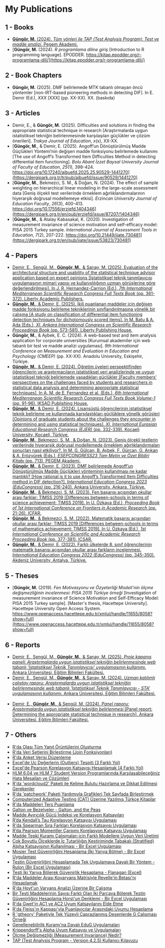 # My Publications

## 1 - Books
+ [**Güngör, M.** (2024). _Tüm yönleri ile TAP (Test Analysis Program): Test ve madde analizi_. Pegem Akademi.](https://pegem.net/urun/Tum-Yonleri-ile-TAP-Test-Analysis-Program-Test-ve-Madde-Analizi/292333) <img src="https://github.com/jackiboy/flagpack/blob/master/flags/4x3/tr.svg" width="16" height="12">
+ [**Güngör, M.** (2024). _R programlama diline giriş_ [Introduction to R programming language]. EPODDER. https://kitap.epodder.org/r-programlama-dili/](https://kitap.epodder.org/r-programlama-dili/) <img src="https://github.com/jackiboy/flagpack/blob/master/flags/4x3/tr.svg" width="16" height="12">

## 2 - Book Chapters
+ **Güngör, M.** (2025). DMF belirlemede MTK tabanlı olmayan öncü yöntemler [non-IRT-based pioneering methods in detecting DIF]. In E. Demir (Ed.), _XXX_ [XXX] (pp. XX-XX). XX. (baskıda) <img src="https://github.com/jackiboy/flagpack/blob/master/flags/4x3/tr.svg" width="16" height="12">

## 3 - Articles
+ Demir, E., & **Güngör, M.** (2025). Difficulties and solutions in finding the appropriate statistical technique in research [Araştırmalarda uygun istatistiksel tekniğin belirlenmesinde karşılaşılan güçlükler ve çözüm önerileri]. _Trakya Journal of Education_, _x_(x), XX-XX. <img src="https://github.com/jackiboy/flagpack/blob/master/flags/4x3/gb.svg" width="16" height="12">
+ [**Güngör, M.**, & Demir, E. (2025). Angoff’un Dönüştürülmüş Madde Güçlükleri Yöntemi’nin değişen madde fonksiyonu belirlemede kullanımı [The use of Angoff’s Transformed Item Difficulties Method in detecting differential item functioning]. _Bolu Abant İzzet Baysal University Journal of Faculty of Education_, _25_(1), 398-424. https://doi.org/10.17240/aibuefd.2025.25.90529-1441270](https://dergipark.org.tr/tr/pub/aibuefd/issue/90529/1441270) <img src="https://github.com/jackiboy/flagpack/blob/master/flags/4x3/tr.svg" width="16" height="12">
+ [**Güngör, M.**, Bekmezci, S. M., & Doğan, N. (2024). The effect of sample weighting on hierarchical linear modeling in the large-scale assessment data [Geniş ölçekli test verilerinde örneklem ağırlıklandırmalarının hiyerarşik doğrusal modellemeye etkisi]. _Erzincan University Journal of Education Faculty_, _26_(3), 400-413. https://doi.org/10.17556/erziefd.1404346](https://dergipark.org.tr/en/pub/erziefd/issue/87207/1404346) <img src="https://github.com/jackiboy/flagpack/blob/master/flags/4x3/gb.svg" width="16" height="12">
+ [**Güngör, M.**, & Atalay Kabasakal, K. (2020). Investigation of measurement invariance of science motivation and self-efficacy model: PISA 2015 Turkey sample. _International Journal of Assessment Tools in Education_, _7_(2), 207-222. https://doi.org/10.21449/ijate.730481](https://dergipark.org.tr/en/pub/ijate/issue/53823/730481) <img src="https://github.com/jackiboy/flagpack/blob/master/flags/4x3/gb.svg" width="16" height="12">

## 4 - Papers
+ [Demir, E., Şengül, M., **Güngör, M.**, & Sarıay, M. (2025). Evaluation of the architectural structure and usability of the statistical technique advisor application based on expert opinions [İstatistiksel teknik tanımlayıcısı uygulamasının mimari yapısı ve kullanışlılığının uzman görüşlerine göre değerlendirilmesi]. In J. R. Hernandez-Carrion (Ed.), _7th International Mediterranean Scientific Research Congress Full Texts Book_ (pp. 361-372). Liberty Academic Publishers.](https://www.researchgate.net/publication/388218670_Evaluation_of_the_Architectural_Structure_and_Usability_of_the_Statistical_Technique_Advisor_Application_Based_on_Expert_Opinions) <img src="https://github.com/jackiboy/flagpack/blob/master/flags/4x3/gb.svg" width="16" height="12">
+ [**Güngör, M.**, & Demir, E. (2025). İkili puanlanan maddeler için değişen madde fonksiyonu belirleme tekniklerinin sınıflandırılmasına yönelik bir çalışma [A study on classification of differential item functioning detection techniques for dichotomously scored items]. In M. Batu & A. Ada (Eds.), _XI. Ankara International Congress on Scientific Research Proceedings Book_ (pp. 573-581). Liberty Publishing House.](https://www.researchgate.net/publication/387949074_Ikili_Puanlanan_Maddeler_Icin_Degisen_Madde_Fonksiyonu_Belirleme_Tekniklerinin_Siniflandirilmasina_Yonelik_Bir_Calisma_A_Study_on_Classification_of_Differential_Item_Functioning_Detection_Techniques_f) <img src="https://github.com/jackiboy/flagpack/blob/master/flags/4x3/tr.svg" width="16" height="12">
+ **Güngör, M.**, & Aybek, E. C. (2024). A web-based test and item analysis application for corporate universities [Kurumsal akademiler için web tabanlı bir test ve madde analizi uygulaması]. _9th International Conference on Measurement and Evaluation in Education and Psychology (CMEEP)_ (pp. XX-XX). Anadolu University, Eskişehir, Türkiye. <img src="https://github.com/jackiboy/flagpack/blob/master/flags/4x3/gb.svg" width="16" height="12">
+ [**Güngör, M.**, & Demir, E. (2024). Öğretim üyeleri perspektifinden öğrencilerin ve araştırmacıların istatistiksel veri analizlerinde ve uygun istatistiksel tekniği belirlemede yaşadıkları güçlükler [Faculty members' perspectives on the challenges faced by students and researchers in statistical data analysis and determining appropriate statistical techniques]. In A. M. de E. Fernandez et al. (Eds.), _6th International Mediterranean Scientific Research Congress Full Texts Book Volume-1_ (pp. 91-96). IKSAD Publishing House.](https://www.researchgate.net/publication/383431932_Ogretim_Uyeleri_Perspektifinden_Ogrencilerin_ve_Arastirmacilarin_Istatistiksel_Veri_Analizlerinde_ve_Uygun_Istatistiksel_Teknigi_Belirlemede_Yasadiklari_Guclukler) <img src="https://github.com/jackiboy/flagpack/blob/master/flags/4x3/tr.svg" width="16" height="12">
+ [**Güngör, M.**, & Demir, E. (2024). Lisansüstü öğrencilerinin istatistiksel teknik belirleme ve kullanmada karşılaştıkları güçlüklere yönelik görüşleri [Opinions of graduate students about the challenges they encounter in determining and using statistical techniques]. _XI. International Eurasian Educational Research Congress (EJER)_ (pp. 332-339). Kocaeli University, Kocaeli, Türkiye.](https://www.researchgate.net/publication/385760429_Lisansustu_Ogrencilerinin_Istatistiksel_Teknik_Belirleme_ve_Kullanmada_Karsilastiklari_Gucluklere_Yonelik_Gorusleri_Opinions_of_Graduate_Students_About_the_Challenges_They_Encounter_in_Determining_and) <img src="https://github.com/jackiboy/flagpack/blob/master/flags/4x3/tr.svg" width="16" height="12">
+ [**Güngör, M.**, Bekmezci, S. M., & Doğan, N. (2023). Geniş ölçekli testlerin verilerinde hiyerarşik doğrusal modellemede örneklem ağırlıklandırmaları sonuçları nasıl etkiliyor?. In M. G. Gülcan, B. Aybek, F. Gürcan, G. Arıkan & A. Erözyürek (Eds.), _ESEPCONGRESS23 Tam Metin ve Özet Bildiri Kitabı_ (pp. 713). PEGEM Akademi.](https://www.researchgate.net/publication/377233726_Genis_Olcekli_Testlerin_Verilerinde_Hiyerarsik_Dogrusal_Modellemede_Orneklem_Agirliklandirmalari_Sonuclari_Nasil_Etkiliyor) <img src="https://github.com/jackiboy/flagpack/blob/master/flags/4x3/tr.svg" width="16" height="12">
+ [**Güngör, M.**, & Demir, E. (2023). DMF belirlemede Angoff’un Dönüştürülmüş Madde Güçlükleri yönteminin kullanılması ne kadar mantıklı? [How rational is it to use Angoff’s Transformed Item Difficulties method in DIF detection?]. _International Education Congress 2023 (EduCongress)_ (pp. 216-240). Ankara University, Ankara, Türkiye.](https://www.researchgate.net/publication/374899731_DMF_Belirlemede_Angoff'un_Donusturulmus_Madde_Guclukleri_Yonteminin_Kullanilmasi_Ne_Kadar_Mantikli) <img src="https://github.com/jackiboy/flagpack/blob/master/flags/4x3/tr.svg" width="16" height="12">
+ [**Güngör, M.**, & Bekmezci, S. M. (2023). Fen başarısı açısından okullar arası farklar: TIMSS 2019 [Differences between-schools in terms of science achievement: TIMSS 2019]. In U. Özkaya (Ed.), _Proceeding Book of 1st International Conference on Frontiers in Academic Research_ (pp. 21-26). ICFAR.](https://www.researchgate.net/publication/368848623_Fen_Basarisi_Acisindan_Okullar_Arasi_Farklar_TIMSS_2019) <img src="https://github.com/jackiboy/flagpack/blob/master/flags/4x3/tr.svg" width="16" height="12">
+ [**Güngör, M.**, & Bekmezci, S. M. (2022). Matematik başarısı açısından okullar arası farklar: TIMSS 2019 [Differences between-schools in terms of mathematics achievement: TIMSS 2019]. In U. Özkaya (Ed.), _1st International Conference on Scientific and Academic Research Proceeding Book_ (pp. 377-381). ICSAR.](https://www.researchgate.net/publication/366581844_Matematik_Basarisi_Acisindan_Okullar_Arasi_Farklar_TIMSS_2019) <img src="https://github.com/jackiboy/flagpack/blob/master/flags/4x3/tr.svg" width="16" height="12">
+ [**Güngör, M.**, & Demir, E. (2022). Farklı ülkelerde 8. sınıf öğrencilerinin matematik başarısı açısından okullar arası farkların incelenmesi. _International Education Congress 2022 (EduCongress)_ (pp. 345-350). Akdeniz University, Antalya, Türkiye.](https://www.researchgate.net/publication/366581748_Farkli_Ulkelerde_8_Sinif_Ogrencilerinin_Matematik_Basarisi_Acisindan_Okullar_Arasi_Farklarin_Incelenmesi) <img src="https://github.com/jackiboy/flagpack/blob/master/flags/4x3/tr.svg" width="16" height="12">

## 5 - Theses
+ [**Güngör, M.** (2019). _Fen Motivasyonu ve Özyeterliği Modeli'nin ölçme değişmezliğinin incelenmesi: PISA 2015 Türkiye örneği_ [Investigation of measurement invariance of Science Motivation and Self-Efficacy Model: PISA 2015 Turkey sample]. [Master's thesis, Hacettepe University]. Hacettepe University Open Access System. https://www.openaccess.hacettepe.edu.tr/xmlui/handle/11655/8058?show=full](https://www.openaccess.hacettepe.edu.tr/xmlui/handle/11655/8058?show=full) <img src="https://github.com/jackiboy/flagpack/blob/master/flags/4x3/tr.svg" width="16" height="12">

## 6 - Reports
+ [Demir, E., Şengül, M., **Güngör, M.**, & Sarıay, M. (2025). _Proje kapanış paneli: Araştırmalarda uygun istatistiksel tekniğin belirlenmesinde web tabanlı 'İstatistiksel Teknik Tanımlayıcısı' uygulamasının kullanımı_. Ankara Üniversitesi, Eğitim Bilimleri Fakültesi.](https://www.researchgate.net/publication/388105580_PROJE_KAPANIS_PANELI_Arastirmalarda_Uygun_Istatistiksel_Teknigin_Belirlenmesinde_WEB_Tabanli_'Istatistiksel_Teknik_Tanimlayicisi'_Uygulamasinin_Kullanimi) <img src="https://github.com/jackiboy/flagpack/blob/master/flags/4x3/tr.svg" width="16" height="12">
+ [Demir, E., Şengül, M., **Güngör, M.**, & Sarıay, M. (2024). _Uzman katılımlı çalıştay raporu: Araştırmalarda uygun istatistiksel tekniğin belirlenmesinde web tabanlı 'İstatistiksel Teknik Tanımlayıcısı - STA' uygulamasının kullanımı_. Ankara Üniversitesi, Eğitim Bilimleri Fakültesi.](https://www.researchgate.net/publication/386789104_Uzman_Katilimli_Calistay_Arastirmalarda_Uygun_Istatistiksel_Teknigin_Belirlenmesinde_WEB_Tabanli_'Istatistiksel_Teknik_Tanimlayicisi'_Uygulamasinin_Kullanimi) <img src="https://github.com/jackiboy/flagpack/blob/master/flags/4x3/tr.svg" width="16" height="12">
+ [Demir, E., **Güngör, M.**, & Şengül, M. (2024). _Panel raporu: Araştırmalarda uygun istatistiksel tekniğin belirlenmesi_ [Panel report: Determining the appropriate statistical technique in research]. Ankara Üniversitesi, Eğitim Bilimleri Fakültesi.](https://www.researchgate.net/publication/381879105_Panel_Raporu_Arastirmalarda_Uygun_Istatistiksel_Teknigin_Belirlenmesi) <img src="https://github.com/jackiboy/flagpack/blob/master/flags/4x3/tr.svg" width="16" height="12">

## 7 - Others
+ [R'da Olası Tüm Yanıt Örüntülerini Oluşturma](https://www.academia.edu/111105022/Rda_Olas%C4%B1_T%C3%BCm_Yan%C4%B1t_%C3%96r%C3%BCnt%C3%BClerini_Olu%C5%9Fturma)
+ [R'da Veri Setlerini Birleştirme (Join Fonksiyonları)](https://www.academia.edu/108863423/Rda_Veri_Setlerini_Birle%C5%9Ftirme_Join_Fonksiyonlar%C4%B1_)
+ [R'da Anket Verisi Düzenleme](https://www.academia.edu/108528986/Rda_Anket_Verisi_D%C3%BCzenleme)
+ [Excel'de Uç Değerlerin (Outliers) Tespiti (3 Farklı Yol)](https://www.academia.edu/100089180/Excelde_U%C3%A7_De%C4%9Ferlerin_Outliers_Tespiti_3_Farkl%C4%B1_Yol_)
+ [Excel'de Pearson Korelasyon Katsayısı Hesaplamak (4 Farklı Yol)](https://www.academia.edu/99951756/Excelde_Pearson_Korelasyon_Katsay%C4%B1s%C4%B1_Hesaplamak_4_Farkl%C4%B1_Yol_)
+ [HLM 6.04 ve HLM 7 Student Version Programlarında Karşılaşabileceğiniz Hata Mesajları ve Çözümleri](https://www.academia.edu/99760494/HLM_6_04_ve_HLM_7_Student_Version_Programlar%C4%B1nda_Kar%C5%9F%C4%B1la%C5%9Fabilece%C4%9Finiz_Hata_Mesajlar%C4%B1_ve_%C3%87%C3%B6z%C3%BCmleri)
+ [R'da 'wordcloud2' Paketi ile Kelime Bulutu Hazırlama ve Dikkat Edilmesi Gerekenler](https://www.academia.edu/99759800/Rda_wordcloud2_Paketi_ile_Kelime_Bulutu_Haz%C4%B1rlama_ve_Dikkat_Edilmesi_Gerekenler)
+ [R'da 'patchwork' Paketi Yardımıyla Grafikleri Tek Sayfada Birleştirmek](https://www.academia.edu/99759695/Rda_patchwork_Paketi_Yard%C4%B1m%C4%B1yla_Grafikleri_Tek_Sayfada_Birle%C5%9Ftirmek)
+ [Computerized Adaptive Testing (CAT) Üzerine Yazılmış Türkçe Kitaplar](https://www.academia.edu/99758794/Computerized_Adaptive_Testing_CAT_%C3%9Czerine_Yaz%C4%B1lm%C4%B1%C5%9F_T%C3%BCrk%C3%A7e_Kitaplar)
+ [R'da Maddeleri Ters Puanlama](https://www.academia.edu/99757040/Rda_Maddeleri_Ters_Puanlama)
+ [Galton ve Bezelyeler - Galton, and the Peas](https://www.academia.edu/99756523/Galton_ve_Bezelyeler_Galton_and_the_Peas_)
+ [Madde Ayırıcılık Gücü İndeksi ve Korelasyon Katsayıları](https://www.academia.edu/99747334/Madde_Ay%C4%B1r%C4%B1c%C4%B1l%C4%B1k_G%C3%BCc%C3%BC_%C4%B0ndeksi_ve_Korelasyon_Katsay%C4%B1lar%C4%B1)
+ [R’da Kendall’s Tau Korelasyon Katsayısı Uygulaması](https://www.academia.edu/44912235/R_da_Kendall_s_Tau_Korelasyon_Katsay%C4%B1s%C4%B1_Uygulamas%C4%B1)
+ [R'da Spearman Sıra Farkları Korelasyon Katsayısı Uygulaması](https://www.academia.edu/44912226/Rda_Spearman_S%C4%B1ra_Farklar%C4%B1_Korelasyon_Katsay%C4%B1s%C4%B1_Uygulamas%C4%B1)
+ [R’da Pearson Momentler Çarpımı Korelasyon Katsayısı Uygulaması](https://www.academia.edu/44912218/R_da_Pearson_Momentler_%C3%87arp%C4%B1m%C4%B1_Korelasyon_Katsay%C4%B1s%C4%B1_Uygulamas%C4%B1)
+ [Madde Tepki Kuramı Çalışmaları için Farklı Modellere Uygun Veri Üretimi](https://www.academia.edu/44912209/Madde_Tepki_Kuram%C4%B1_%C3%87al%C4%B1%C5%9Fmalar%C4%B1_i%C3%A7in_Farkl%C4%B1_Modellere_Uygun_Veri_%C3%9Cretimi)
+ [Çok Boyutlu Ölçeklerde İç Tutarlılığın Kestiriminde Tabakalı (Stratified) Alpha Katsayısının Kullanılması - Bir Excel Uygulaması](https://www.academia.edu/44101935/%C3%87ok_Boyutlu_%C3%96l%C3%A7eklerde_%C4%B0%C3%A7_Tutarl%C4%B1l%C4%B1%C4%9F%C4%B1n_Kestiriminde_Tabakal%C4%B1_Stratified_Alpha_Katsay%C4%B1s%C4%B1n%C4%B1n_Kullan%C4%B1lmas%C4%B1_Bir_Excel_Uygulamas%C4%B1)
+ [Mosier Test Güvenirliğini Hesaplama (İki Yarıya Bölme) - Bir Excel Uygulaması](https://www.academia.edu/44101909/Mosier_Test_G%C3%BCvenirli%C4%9Fini_Hesaplama_%C4%B0ki_Yar%C4%B1ya_B%C3%B6lme_Bir_Excel_Uygulamas%C4%B1)
+ [Testin Güvenirliğini Hesaplamada Tek Uygulamaya Dayalı Bir Yöntem - Rulon (Bir Excel Uygulaması)](https://www.academia.edu/44101896/Testin_G%C3%BCvenirli%C4%9Fini_Hesaplamada_Tek_Uygulamaya_Dayal%C4%B1_Bir_Y%C3%B6ntem_Rulon_Bir_Excel_Uygulamas%C4%B1_)
+ [Testi İki Yarıya Bölerek Güvenirlik Hesaplama - Flanagan (Excel)](https://www.academia.edu/44101866/Testi_%C4%B0ki_Yar%C4%B1ya_B%C3%B6lerek_G%C3%BCvenirlik_Hesaplama_Flanagan_Excel_)
+ [R'da Maddeler Arası Kovaryans Matrisiyle Revelle'in Betası'nı Hesaplamak](https://www.academia.edu/44101849/Rda_Maddeler_Aras%C4%B1_Kovaryans_Matrisiyle_Revellein_Betas%C4%B1n%C4%B1_Hesaplamak)
+ [R'da Hoyt'un Varyans Analizi Üzerine Bir Çalışma](https://www.academia.edu/44101826/Rda_Hoytun_Varyans_Analizi_%C3%9Czerine_Bir_%C3%87al%C4%B1%C5%9Fma)
+ [Bir Testi Maddelerinin Sayısı Farklı Olan İki Parçaya Bölerek Testin Güvenirliğini Hesaplama Horst'un Denklemi - Bir Excel Uygulaması](https://www.academia.edu/44101813/Bir_Testi_Maddelerinin_Say%C4%B1s%C4%B1_Farkl%C4%B1_Olan_%C4%B0ki_Par%C3%A7aya_B%C3%B6lerek_Testin_G%C3%BCvenirli%C4%9Fini_Hesaplama_Horstun_Denklemi_Bir_Excel_Uygulamas%C4%B1)
+ [R'da Gwet'in AC1 ve AC2 Uyum Katsayılarını Elde Etme](https://www.academia.edu/44101771/Rda_Gwetin_AC1_ve_AC2_Uyum_Katsay%C4%B1lar%C4%B1n%C4%B1_Elde_Etme)
+ [R'da Fleiss'ın Kappası'yla Puanlayıcılar Arasındaki Uyumu Hesaplama](https://www.academia.edu/44101282/Rda_Fleiss%C4%B1n_Kappas%C4%B1yla_Puanlay%C4%B1c%C4%B1lar_Aras%C4%B1ndaki_Uyumu_Hesaplama)
+ [R 'gtheory' Paketiyle Tek Yüzeyli Çaprazlanmış Desenlerde G Çalışması Örneği](https://www.academia.edu/44101262/R_gtheory_Paketiyle_Tek_Y%C3%BCzeyli_%C3%87aprazlanm%C4%B1%C5%9F_Desenlerde_G_%C3%87al%C4%B1%C5%9Fmas%C4%B1_%C3%96rne%C4%9Fi)
+ [Genellenebilirlik Kuramı'na Dayalı EduG Uygulamaları](https://www.academia.edu/44101211/Genellenebilirlik_Kuram%C4%B1na_Dayal%C4%B1_EduG_Uygulamalar%C4%B1)
+ [Krippendorff's Alpha Uyum Katsayısı ve Uygulamaları](https://www.academia.edu/44101167/Krippendorffs_Alpha_Uyum_Katsay%C4%B1s%C4%B1_ve_Uygulamalar%C4%B1)
+ [Ölçme Değişmezliği (Measurement Invariance) Nedir?](https://www.academia.edu/44099062/%C3%96l%C3%A7me_De%C4%9Fi%C5%9Fmezli%C4%9Fi_Measurement_Invariance_Nedir)
+ [TAP (Test Analysis Program - Version 4.2.5) Kullanıcı Kılavuzu](https://www.academia.edu/44080369/TAP_Test_Analysis_Program_Version_4_2_5_Kullan%C4%B1c%C4%B1_K%C4%B1lavuzu)




